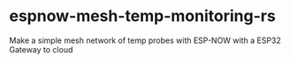 # espnow-mesh-temp-monitoring-rs
Make a simple mesh network of temp probes with ESP-NOW with a ESP32 Gateway to cloud
